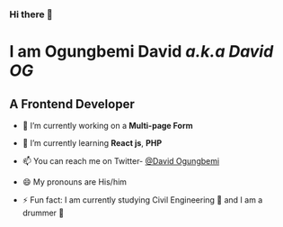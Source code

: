### Hi there 👋
# I am Ogungbemi David _a.k.a **David OG**_
## A Frontend Developer 

- 🔭 I’m currently working on a **Multi-page Form**

- 🌱 I’m currently learning **React js**, **PHP**

- 📫 You can reach me on
  Twitter- [@David Ogungbemi](https://www.twitter.com/Deiveed0) 

- 😄 My pronouns are His/him

- ⚡ Fun fact: I am currently studying Civil Engineering 👷 and I am a drummer 🥁

<!--
**DavidOG03/DavidOG03** is a ✨ _special_ ✨ repository because its `README.md` (this file) appears on your GitHub profile.

Here are some ideas to get you started:

- 🔭 I’m currently working on ...
- 🌱 I’m currently learning ...
- 👯 I’m looking to collaborate on ...
- 🤔 I’m looking for help with ...
- 💬 Ask me about ...
- 📫 How to reach me: ...
- 😄 Pronouns: ...
- ⚡ Fun fact: ...
-->
